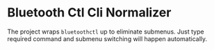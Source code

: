 # Bluetooth Ctl Cli Normalizer
The project wraps `bluetoothctl` up to eliminate submenus. Just type required command and submenu switching will happen automatically.
